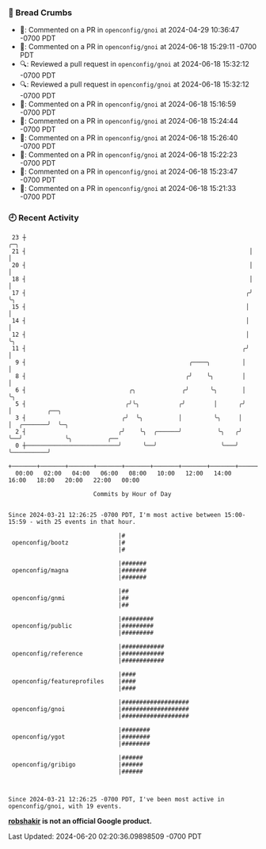### 🍞 Bread Crumbs

 * 💬: Commented on a PR in  `openconfig/gnoi` at 2024-04-29 10:36:47 -0700 PDT
 * 💬: Commented on a PR in  `openconfig/gnoi` at 2024-06-18 15:29:11 -0700 PDT
 * 🔍: Reviewed a pull request in  `openconfig/gnoi` at 2024-06-18 15:32:12 -0700 PDT
 * 🔍: Reviewed a pull request in  `openconfig/gnoi` at 2024-06-18 15:32:12 -0700 PDT
 * 💬: Commented on a PR in  `openconfig/gnoi` at 2024-06-18 15:16:59 -0700 PDT
 * 💬: Commented on a PR in  `openconfig/gnoi` at 2024-06-18 15:24:44 -0700 PDT
 * 💬: Commented on a PR in  `openconfig/gnoi` at 2024-06-18 15:26:40 -0700 PDT
 * 💬: Commented on a PR in  `openconfig/gnoi` at 2024-06-18 15:22:23 -0700 PDT
 * 💬: Commented on a PR in  `openconfig/gnoi` at 2024-06-18 15:23:47 -0700 PDT
 * 💬: Commented on a PR in  `openconfig/gnoi` at 2024-06-18 15:21:33 -0700 PDT

### 🕘 Recent Activity
```
 23 ┼                                                               ╭─╮
 21 ┤                                                               │ │
 20 ┤                                                               │ │
 18 ┤                                                               │ │
 17 ┤                                                              ╭╯ ╰╮
 15 ┤                                                              │   │
 14 ┤                                                              │   │
 12 ┤                                                              │   ╰╮
 11 ┤                                                             ╭╯    │
  9 ┤                                              ╭────╮         │     │
  8 ┤                                             ╭╯    ╰╮        │     │
  6 ┤                             ╭╮             ╭╯      ╰╮       │     ╰╮
  5 ┤                            ╭╯╰╮           ╭╯        │      ╭╯      │          ╭──╮
  3 ┤                           ╭╯  ╰╮          │         ╰╮     │       │  ╭───────╯  ╰─╮
  2 ┤                          ╭╯    ╰╮  ╭──────╯          ╰╮   ╭╯       ╰──╯            ╰╮          ╭──
  0 ┼──────────────────────────╯      ╰──╯                  ╰───╯                         ╰──────────╯
    +───────+───────+───────+───────+───────+───────+───────+───────+───────+───────+───────+───────+────
  00:00   02:00   04:00   06:00   08:00   10:00   12:00   14:00   16:00   18:00   20:00   22:00   00:00   

						Commits by Hour of Day


Since 2024-03-21 12:26:25 -0700 PDT, I'm most active between 15:00-15:59 - with 25 events in that hour.

```



```
                               |#
 openconfig/bootz              |#
                               |#

                               |#######
 openconfig/magna              |#######
                               |#######

                               |##
 openconfig/gnmi               |##
                               |##

                               |#########
 openconfig/public             |#########
                               |#########

                               |############
 openconfig/reference          |############
                               |############

                               |####
 openconfig/featureprofiles    |####
                               |####

                               |###################
 openconfig/gnoi               |###################
                               |###################

                               |########
 openconfig/ygot               |########
                               |########

                               |######
 openconfig/gribigo            |######
                               |######



Since 2024-03-21 12:26:25 -0700 PDT, I've been most active in openconfig/gnoi, with 19 events.

```
**[robshakir](mailto:robjs@google.com) is not an official Google product.**  


Last Updated: 2024-06-20 02:20:36.09898509 -0700 PDT
